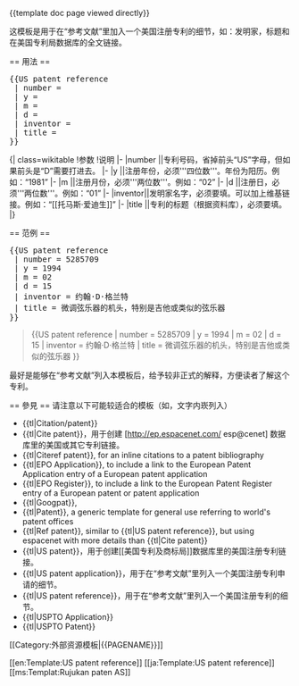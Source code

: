 <includeonly><!-- 在這裡加入模板的保護標識 --></includeonly><noinclude>{{template doc page viewed directly}}</noinclude>
<!-- 在本行下編輯模板說明 -->
这模板是用于在“参考文献”里加入一个美国注册专利的细节，如：发明家，标题和在美国专利局数据库的全文链接。

== 用法 ==
<pre style="width:250px">
{{US patent reference
 | number = 
 | y = 
 | m = 
 | d = 
 | inventor = 
 | title = 
}}</pre>
{| class=wikitable
!参数
!说明
|-
|number ||专利号码，省掉前头“US”字母，但如果前头是“D”需要打进去。
|-
|y ||注册年份，必须'''四位数'''。年份为阳历。例如：“1981”
|-
|m ||注册月份，必须'''两位数'''。例如：“02”
|-
|d ||注册日，必须'''两位数'''。例如：“01”
|-
|inventor||发明家名字，必须要填。可以加上维基链接。例如：“[[托马斯·爱迪生]]”
|-
|title ||专利的标题（根据资料库），必须要填。
|}

== 范例 ==
<pre>
{{US patent reference
 | number = 5285709
 | y = 1994
 | m = 02
 | d = 15
 | inventor = 约翰·D·格兰特
 | title = 微调弦乐器的机头，特别是吉他或类似的弦乐器
}}
</pre>

<blockquote>
{{US patent reference
 | number = 5285709
 | y = 1994
 | m = 02
 | d = 15
 | inventor = 约翰·D·格兰特
 | title = 微调弦乐器的机头，特别是吉他或类似的弦乐器
}}
</blockquote>

最好是能够在“参考文献”列入本模板后，给予较非正式的解释，方便读者了解这个专利。

== 參見 ==
请注意以下可能较适合的模板（如，文字内崁列入）
* {{tl|Citation/patent}}
* {{tl|Cite patent}}，用于创建 [http://ep.espacenet.com/ esp@cenet] 数据库里的美国或其它专利链接。
* {{tl|Citeref patent}}, for an inline citations to a patent bibliography
* {{tl|EPO Application}}, to include a link to the European Patent Application entry of a European patent application
* {{tl|EPO Register}}, to include a link to the European Patent Register entry of a European patent or patent application
* {{tl|Googpat}}, 
* {{tl|Patent}}, a generic template for general use referring to world's patent offices
* {{tl|Ref patent}}, similar to {{tl|US patent reference}}, but using espacenet with more details than {{tl|Cite patent}}
* {{tl|US patent}}，用于创建[[美国专利及商标局]]数据库里的美国注册专利链接。
* {{tl|US patent application}}，用于在“参考文献”里列入一个美国注册专利申请的细节。
* {{tl|US patent reference}}，用于在“参考文献”里列入一个美国注册专利的细节。
* {{tl|USPTO Application}}
* {{tl|USPTO Patent}}

<includeonly>
<!-- 本行下加入模板的分類 -->
[[Category:外部资源模板|{{PAGENAME}}]]

<!-- 本行下加入模板的跨語言鏈接 -->
[[en:Template:US patent reference]]
[[ja:Template:US patent reference]]
[[ms:Templat:Rujukan paten AS]]
</includeonly>
